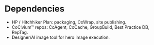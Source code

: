 # Dependencies
- HP / Hitchhiker Plan: packaging, CoWrap, site publishing.
- CoCivium™ repos: CoAgent, CoCache, GroupBuild, Best Practice DB, RepTag.
- Designer/AI image tool for hero image execution.
